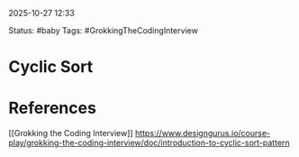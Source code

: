 2025-10-27 12:33

Status:
#baby 
Tags:
#GrokkingTheCodingInterview 
# Cyclic Sort





# References
[[Grokking the Coding Interview]]
https://www.designgurus.io/course-play/grokking-the-coding-interview/doc/introduction-to-cyclic-sort-pattern